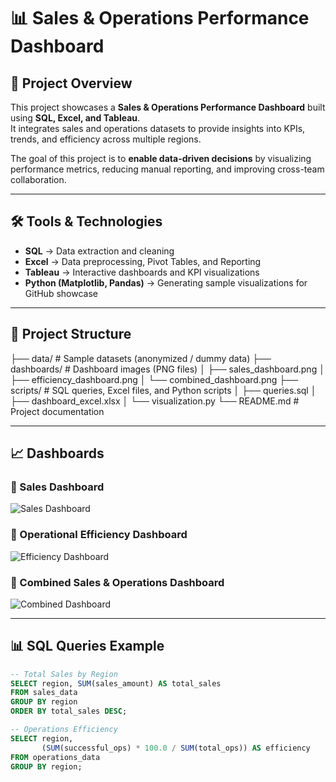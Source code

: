 # 📊 Sales & Operations Performance Dashboard

## 📌 Project Overview  
This project showcases a **Sales & Operations Performance Dashboard** built using **SQL, Excel, and Tableau**.  
It integrates sales and operations datasets to provide insights into KPIs, trends, and efficiency across multiple regions.  

The goal of this project is to **enable data-driven decisions** by visualizing performance metrics, reducing manual reporting, and improving cross-team collaboration.  

---

## 🛠️ Tools & Technologies  
- **SQL** → Data extraction and cleaning  
- **Excel** → Data preprocessing, Pivot Tables, and Reporting  
- **Tableau** → Interactive dashboards and KPI visualizations  
- **Python (Matplotlib, Pandas)** → Generating sample visualizations for GitHub showcase  

---

## 📂 Project Structure  
├── data/ # Sample datasets (anonymized / dummy data)
├── dashboards/ # Dashboard images (PNG files)
│ ├── sales_dashboard.png
│ ├── efficiency_dashboard.png
│ └── combined_dashboard.png
├── scripts/ # SQL queries, Excel files, and Python scripts
│ ├── queries.sql
│ ├── dashboard_excel.xlsx
│ └── visualization.py
└── README.md # Project documentation

---

## 📈 Dashboards  

### 🔹 Sales Dashboard  
![Sales Dashboard](dashboards/sales_dashboard.png)  

### 🔹 Operational Efficiency Dashboard  
![Efficiency Dashboard](dashboards/efficiency_dashboard.png)  

### 🔹 Combined Sales & Operations Dashboard  
![Combined Dashboard](dashboards/combined_dashboard.png)  

---

## 📊 SQL Queries Example  
```sql
-- Total Sales by Region
SELECT region, SUM(sales_amount) AS total_sales
FROM sales_data
GROUP BY region
ORDER BY total_sales DESC;

-- Operations Efficiency
SELECT region, 
       (SUM(successful_ops) * 100.0 / SUM(total_ops)) AS efficiency
FROM operations_data
GROUP BY region;
